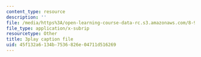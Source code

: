 ```yaml
---
content_type: resource
description: ''
file: /media/https%3A/open-learning-course-data-rc.s3.amazonaws.com/8-962-general-relativity-spring-2020/45f132a6134b7536826e04711d516269_H6eR3sG524M.srt
file_type: application/x-subrip
resourcetype: Other
title: 3play caption file
uid: 45f132a6-134b-7536-826e-04711d516269
---
```

